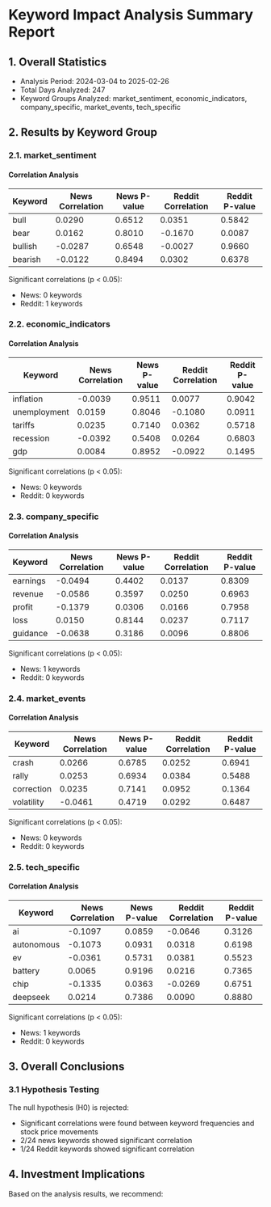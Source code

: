 # Keyword Impact Analysis Summary Report

## 1. Overall Statistics

- Analysis Period: 2024-03-04 to 2025-02-26
- Total Days Analyzed: 247
- Keyword Groups Analyzed: market_sentiment, economic_indicators, company_specific, market_events, tech_specific

## 2. Results by Keyword Group

### 2.1. market_sentiment

#### Correlation Analysis

| Keyword | News Correlation | News P-value | Reddit Correlation | Reddit P-value |
|---------|-----------------|--------------|-------------------|----------------|
| bull | 0.0290 | 0.6512 | 0.0351 | 0.5842 |
| bear | 0.0162 | 0.8010 | -0.1670 | 0.0087 |
| bullish | -0.0287 | 0.6548 | -0.0027 | 0.9660 |
| bearish | -0.0122 | 0.8494 | 0.0302 | 0.6378 |

Significant correlations (p < 0.05):
- News: 0 keywords
- Reddit: 1 keywords

### 2.2. economic_indicators

#### Correlation Analysis

| Keyword | News Correlation | News P-value | Reddit Correlation | Reddit P-value |
|---------|-----------------|--------------|-------------------|----------------|
| inflation | -0.0039 | 0.9511 | 0.0077 | 0.9042 |
| unemployment | 0.0159 | 0.8046 | -0.1080 | 0.0911 |
| tariffs | 0.0235 | 0.7140 | 0.0362 | 0.5718 |
| recession | -0.0392 | 0.5408 | 0.0264 | 0.6803 |
| gdp | 0.0084 | 0.8952 | -0.0922 | 0.1495 |

Significant correlations (p < 0.05):
- News: 0 keywords
- Reddit: 0 keywords

### 2.3. company_specific

#### Correlation Analysis

| Keyword | News Correlation | News P-value | Reddit Correlation | Reddit P-value |
|---------|-----------------|--------------|-------------------|----------------|
| earnings | -0.0494 | 0.4402 | 0.0137 | 0.8309 |
| revenue | -0.0586 | 0.3597 | 0.0250 | 0.6963 |
| profit | -0.1379 | 0.0306 | 0.0166 | 0.7958 |
| loss | 0.0150 | 0.8144 | 0.0237 | 0.7117 |
| guidance | -0.0638 | 0.3186 | 0.0096 | 0.8806 |

Significant correlations (p < 0.05):
- News: 1 keywords
- Reddit: 0 keywords

### 2.4. market_events

#### Correlation Analysis

| Keyword | News Correlation | News P-value | Reddit Correlation | Reddit P-value |
|---------|-----------------|--------------|-------------------|----------------|
| crash | 0.0266 | 0.6785 | 0.0252 | 0.6941 |
| rally | 0.0253 | 0.6934 | 0.0384 | 0.5488 |
| correction | 0.0235 | 0.7141 | 0.0952 | 0.1364 |
| volatility | -0.0461 | 0.4719 | 0.0292 | 0.6487 |

Significant correlations (p < 0.05):
- News: 0 keywords
- Reddit: 0 keywords

### 2.5. tech_specific

#### Correlation Analysis

| Keyword | News Correlation | News P-value | Reddit Correlation | Reddit P-value |
|---------|-----------------|--------------|-------------------|----------------|
| ai | -0.1097 | 0.0859 | -0.0646 | 0.3126 |
| autonomous | -0.1073 | 0.0931 | 0.0318 | 0.6198 |
| ev | -0.0361 | 0.5731 | 0.0381 | 0.5523 |
| battery | 0.0065 | 0.9196 | 0.0216 | 0.7365 |
| chip | -0.1335 | 0.0363 | -0.0269 | 0.6751 |
| deepseek | 0.0214 | 0.7386 | 0.0090 | 0.8880 |

Significant correlations (p < 0.05):
- News: 1 keywords
- Reddit: 0 keywords

## 3. Overall Conclusions

### 3.1 Hypothesis Testing

The null hypothesis (H0) is rejected:
- Significant correlations were found between keyword frequencies and stock price movements
- 2/24 news keywords showed significant correlation
- 1/24 Reddit keywords showed significant correlation

## 4. Investment Implications

Based on the analysis results, we recommend:

